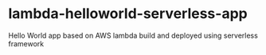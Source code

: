 # lambda-helloworld-serverless-app
Hello World app based on AWS lambda build and deployed using serverless framework
